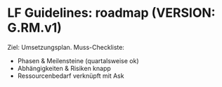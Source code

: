 # LF Guidelines: roadmap (VERSION: G.RM.v1)

Ziel: Umsetzungsplan.
Muss-Checkliste:

- Phasen & Meilensteine (quartalsweise ok)
- Abhängigkeiten & Risiken knapp
- Ressourcenbedarf verknüpft mit Ask
